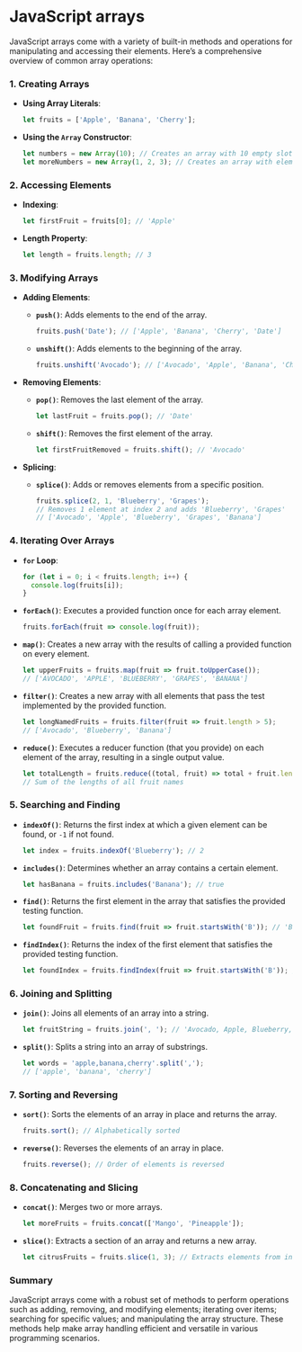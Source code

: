 # JavaScript arrays

JavaScript arrays come with a variety of built-in methods and operations for manipulating and accessing their elements. Here’s a comprehensive overview of common array operations:

### 1. **Creating Arrays**

- **Using Array Literals**:
  ```javascript
  let fruits = ['Apple', 'Banana', 'Cherry'];
  ```

- **Using the `Array` Constructor**:
  ```javascript
  let numbers = new Array(10); // Creates an array with 10 empty slots
  let moreNumbers = new Array(1, 2, 3); // Creates an array with elements 1, 2, 3
  ```

### 2. **Accessing Elements**

- **Indexing**:
  ```javascript
  let firstFruit = fruits[0]; // 'Apple'
  ```

- **Length Property**:
  ```javascript
  let length = fruits.length; // 3
  ```

### 3. **Modifying Arrays**

- **Adding Elements**:
  - **`push()`**: Adds elements to the end of the array.
    ```javascript
    fruits.push('Date'); // ['Apple', 'Banana', 'Cherry', 'Date']
    ```
  - **`unshift()`**: Adds elements to the beginning of the array.
    ```javascript
    fruits.unshift('Avocado'); // ['Avocado', 'Apple', 'Banana', 'Cherry', 'Date']
    ```

- **Removing Elements**:
  - **`pop()`**: Removes the last element of the array.
    ```javascript
    let lastFruit = fruits.pop(); // 'Date'
    ```
  - **`shift()`**: Removes the first element of the array.
    ```javascript
    let firstFruitRemoved = fruits.shift(); // 'Avocado'
    ```

- **Splicing**:
  - **`splice()`**: Adds or removes elements from a specific position.
    ```javascript
    fruits.splice(2, 1, 'Blueberry', 'Grapes'); 
    // Removes 1 element at index 2 and adds 'Blueberry', 'Grapes'
    // ['Avocado', 'Apple', 'Blueberry', 'Grapes', 'Banana']
    ```

### 4. **Iterating Over Arrays**

- **`for` Loop**:
  ```javascript
  for (let i = 0; i < fruits.length; i++) {
    console.log(fruits[i]);
  }
  ```

- **`forEach()`**: Executes a provided function once for each array element.
  ```javascript
  fruits.forEach(fruit => console.log(fruit));
  ```

- **`map()`**: Creates a new array with the results of calling a provided function on every element.
  ```javascript
  let upperFruits = fruits.map(fruit => fruit.toUpperCase());
  // ['AVOCADO', 'APPLE', 'BLUEBERRY', 'GRAPES', 'BANANA']
  ```

- **`filter()`**: Creates a new array with all elements that pass the test implemented by the provided function.
  ```javascript
  let longNamedFruits = fruits.filter(fruit => fruit.length > 5);
  // ['Avocado', 'Blueberry', 'Banana']
  ```

- **`reduce()`**: Executes a reducer function (that you provide) on each element of the array, resulting in a single output value.
  ```javascript
  let totalLength = fruits.reduce((total, fruit) => total + fruit.length, 0);
  // Sum of the lengths of all fruit names
  ```

### 5. **Searching and Finding**

- **`indexOf()`**: Returns the first index at which a given element can be found, or `-1` if not found.
  ```javascript
  let index = fruits.indexOf('Blueberry'); // 2
  ```

- **`includes()`**: Determines whether an array contains a certain element.
  ```javascript
  let hasBanana = fruits.includes('Banana'); // true
  ```

- **`find()`**: Returns the first element in the array that satisfies the provided testing function.
  ```javascript
  let foundFruit = fruits.find(fruit => fruit.startsWith('B')); // 'Blueberry'
  ```

- **`findIndex()`**: Returns the index of the first element that satisfies the provided testing function.
  ```javascript
  let foundIndex = fruits.findIndex(fruit => fruit.startsWith('B')); // 2
  ```

### 6. **Joining and Splitting**

- **`join()`**: Joins all elements of an array into a string.
  ```javascript
  let fruitString = fruits.join(', '); // 'Avocado, Apple, Blueberry, Grapes, Banana'
  ```

- **`split()`**: Splits a string into an array of substrings.
  ```javascript
  let words = 'apple,banana,cherry'.split(',');
  // ['apple', 'banana', 'cherry']
  ```

### 7. **Sorting and Reversing**

- **`sort()`**: Sorts the elements of an array in place and returns the array.
  ```javascript
  fruits.sort(); // Alphabetically sorted
  ```

- **`reverse()`**: Reverses the elements of an array in place.
  ```javascript
  fruits.reverse(); // Order of elements is reversed
  ```

### 8. **Concatenating and Slicing**

- **`concat()`**: Merges two or more arrays.
  ```javascript
  let moreFruits = fruits.concat(['Mango', 'Pineapple']);
  ```

- **`slice()`**: Extracts a section of an array and returns a new array.
  ```javascript
  let citrusFruits = fruits.slice(1, 3); // Extracts elements from index 1 to 3 (excluding 3)
  ```

### Summary

JavaScript arrays come with a robust set of methods to perform operations such as adding, removing, and modifying elements; iterating over items; searching for specific values; and manipulating the array structure. These methods help make array handling efficient and versatile in various programming scenarios.